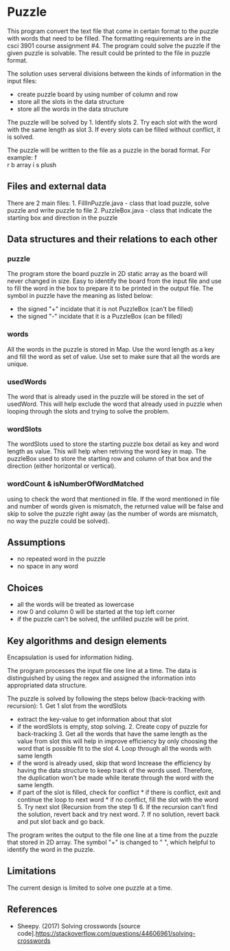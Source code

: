 # Puzzle
This program convert the text file that come in certain format to the puzzle with words that need to be filled. 
The formatting requirements are in the csci 3901 course assignment #4. 
The program could solve the puzzle if the given puzzle is solvable. 
The result could be printed to the file in puzzle format.

The solution uses serveral divisions between the kinds of information 
in the input files:
* create puzzle board by using number of column and row
* store all the slots in the data structure
* store all the words in the data structure

The puzzle will be solved by 
	1. Identify slots
	2. Try each slot with the word with the same length as slot
	3. If every slots can be filled without conflict, it is solved.

The puzzle will be written to the file as a puzzle in the borad format.
For example: 
			 f    
			 r  b 
			 array
			 i  s 
			plush 

## Files and external data
There are 2 main files:
	1. FillInPuzzle.java - class that load puzzle, solve puzzle and write puzzle to file
	2. PuzzleBox.java - class that indicate the starting box and direction in the puzzle

## Data structures and their relations to each other
### puzzle
The program store the board puzzle in 2D static array as the board 
will never changed in size. Easy to identify the board from the input file
and use to fill the word in the box to prepare it to be printed in the
output file. The symbol in puzzle have the meaning as listed below:
* the signed "+" incidate that it is not PuzzleBox (can't be filled)
* the signed "-" incidate that it is a PuzzleBox (can be filled)

### words
All the words in the puzzle is stored in Map. Use the word length as a key
and fill the word as set of value. Use set to make sure that all the words
are unique.

### usedWords
The word that is already used in the puzzle will be stored 
in the set of usedWord. This will help exclude the word that already used 
in puzzle when looping through the slots and trying to solve the problem. 

### wordSlots
The wordSlots used to store the starting puzzle box detail as key and 
word length as value. This will help when retriving the word key in map.
The puzzleBox used to store the starting row and column of that box and
the direction (either horizontal or vertical).

### wordCount & isNumberOfWordMatched
using to check the word that mentioned in file. 
If the word mentioned in file and number of words given is mismatch,
the returned value will be false and skip to solve the puzzle right away
(as the number of words are mismatch, no way the puzzle could be solved).

## Assumptions
* no repeated word in the puzzle
* no space in any word

## Choices
* all the words will be treated as lowercase
* row 0 and column 0 will be started at the top left corner
* if the puzzle can't be solved, the unfilled puzzle will be print.

## Key algorithms and design elements
Encapsulation is used for information hiding.

The program processes the input file one line at a time. The data is 
distinguished by using the regex and assigned the information into appropriated
data structure.

The puzzle is solved by following the steps below (back-tracking with recursion):
	1. Get 1 slot from the wordSlots
* extract the key-value to get information about that slot
* if the wordSlots is empty, stop solving.
	2. Create copy of puzzle for back-tracking
	3. Get all the words that have the same length as the value from slot
			this will help in improve efficiency 
			by only choosing the word that is possible fit to the slot
	4. Loop through all the words with same length
* if the word is already used, skip that word
			Increase the efficiency by having the data structure 
			to keep track of the words used. Therefore, 
			the duplication won't be made while iterate through 
			the word with the same length.
* if part of the slot is filled, check for conflict
			* if there is conflict, exit and continue the loop to next word
			* if no conflict, fill the slot with the word
	5. Try next slot (Recursion from the step 1)
	6. If the recursion can't find the solution, revert back and try next word.
	7. If no solution, revert back and put slot back and go back.

The program writes the output to the file one line at a time from the puzzle
that stored in 2D array. The symbol "+" is changed to " ", 
which helpful to identify the word in the puzzle.

## Limitations
The current design is limited to solve one puzzle at a time.

## References
* Sheepy. (2017) Solving crosswords [source code].https://stackoverflow.com/questions/44606961/solving-crosswords
